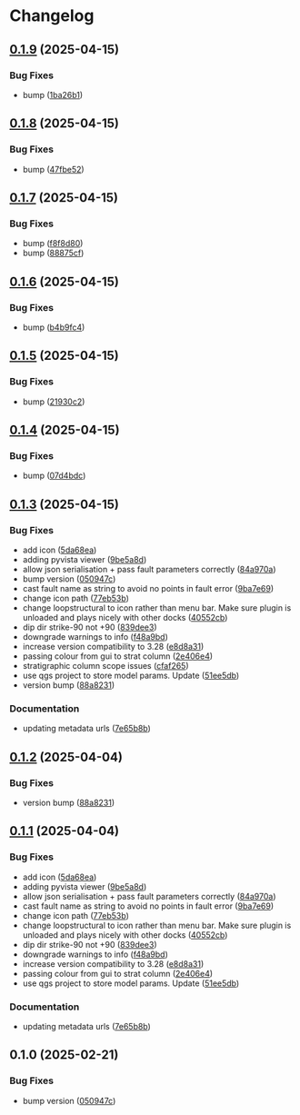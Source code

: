 # Changelog

## [0.1.9](https://github.com/lachlangrose/plugin_loopstructural/compare/v0.1.8...v0.1.9) (2025-04-15)


### Bug Fixes

* bump ([1ba26b1](https://github.com/lachlangrose/plugin_loopstructural/commit/1ba26b1ec47d8f2277cd11c484507755bdfc4818))

## [0.1.8](https://github.com/lachlangrose/plugin_loopstructural/compare/v0.1.7...v0.1.8) (2025-04-15)


### Bug Fixes

* bump ([47fbe52](https://github.com/lachlangrose/plugin_loopstructural/commit/47fbe528f07b82fdcc2a2b3f077e404bd3e6d4a4))

## [0.1.7](https://github.com/lachlangrose/plugin_loopstructural/compare/v0.1.6...v0.1.7) (2025-04-15)


### Bug Fixes

* bump ([f8f8d80](https://github.com/lachlangrose/plugin_loopstructural/commit/f8f8d80514484e6a1f57ee7109e35e4cb8533cd9))
* bump ([88875cf](https://github.com/lachlangrose/plugin_loopstructural/commit/88875cfab4bf855408dd0192c826e59bc3d22178))

## [0.1.6](https://github.com/lachlangrose/plugin_loopstructural/compare/v0.1.5...v0.1.6) (2025-04-15)


### Bug Fixes

* bump ([b4b9fc4](https://github.com/lachlangrose/plugin_loopstructural/commit/b4b9fc49bae261ce5bce1fb63d95fc807a469552))

## [0.1.5](https://github.com/lachlangrose/plugin_loopstructural/compare/v0.1.4...v0.1.5) (2025-04-15)


### Bug Fixes

* bump ([21930c2](https://github.com/lachlangrose/plugin_loopstructural/commit/21930c2281f616ab8efca4a58c969c7b46a995f1))

## [0.1.4](https://github.com/lachlangrose/plugin_loopstructural/compare/v0.1.3...v0.1.4) (2025-04-15)


### Bug Fixes

* bump ([07d4bdc](https://github.com/lachlangrose/plugin_loopstructural/commit/07d4bdc4256ee4cd0d64dc9ca434ae98818fba53))

## [0.1.3](https://github.com/lachlangrose/plugin_loopstructural/compare/v0.1.2...v0.1.3) (2025-04-15)


### Bug Fixes

* add icon ([5da68ea](https://github.com/lachlangrose/plugin_loopstructural/commit/5da68ea271ac8d3091c0936b2a30e8c3bbcb0100))
* adding pyvista viewer ([9be5a8d](https://github.com/lachlangrose/plugin_loopstructural/commit/9be5a8dedc985050f2e408aee638c7d4c006b432))
* allow json serialisation + pass fault parameters correctly ([84a970a](https://github.com/lachlangrose/plugin_loopstructural/commit/84a970a672704ff0e88ca7cc4e05c8a6a793ff59))
* bump version ([050947c](https://github.com/lachlangrose/plugin_loopstructural/commit/050947ca6468291ef40c947893215c6f7eb0becc))
* cast fault name as string to avoid no points in fault error ([9ba7e69](https://github.com/lachlangrose/plugin_loopstructural/commit/9ba7e690f6f155adf05f733f671858f1f07e0703))
* change icon path ([77eb53b](https://github.com/lachlangrose/plugin_loopstructural/commit/77eb53be95ffab87e67e2a93afa828f5443c073d))
* change loopstructural to icon rather than menu bar. Make sure plugin is unloaded and plays nicely with other docks ([40552cb](https://github.com/lachlangrose/plugin_loopstructural/commit/40552cb21a629488cde3e167eff7648d49620c55))
* dip dir strike-90 not +90 ([839dee3](https://github.com/lachlangrose/plugin_loopstructural/commit/839dee385b2984eb53469938620222ca5320f509))
* downgrade warnings to info ([f48a9bd](https://github.com/lachlangrose/plugin_loopstructural/commit/f48a9bd08e9cb81fc52444c8d6f9456261a15d6b))
* increase version compatibility to 3.28 ([e8d8a31](https://github.com/lachlangrose/plugin_loopstructural/commit/e8d8a3157943a44c7e4441d76894b9a85be53777))
* passing colour from gui to strat column ([2e406e4](https://github.com/lachlangrose/plugin_loopstructural/commit/2e406e4d34e6ac919b84cdb20a959036ea0d5d55))
* stratigraphic column scope issues ([cfaf265](https://github.com/lachlangrose/plugin_loopstructural/commit/cfaf265864fdd7b7a206270035e3895dae36e2be))
* use qgs project to store model params. Update ([51ee5db](https://github.com/lachlangrose/plugin_loopstructural/commit/51ee5db4e3640cadc421c4714ef58df7d38e7300))
* version bump ([88a8231](https://github.com/lachlangrose/plugin_loopstructural/commit/88a82314da6fbb6a5f5ad334bff4156a7b3872c7))


### Documentation

* updating metadata urls ([7e65b8b](https://github.com/lachlangrose/plugin_loopstructural/commit/7e65b8bb684f45d1657af59374c95cc2f135783e))

## [0.1.2](https://github.com/Loop3D/plugin_loopstructural/compare/v0.1.1...v0.1.2) (2025-04-04)


### Bug Fixes

* version bump ([88a8231](https://github.com/Loop3D/plugin_loopstructural/commit/88a82314da6fbb6a5f5ad334bff4156a7b3872c7))

## [0.1.1](https://github.com/Loop3D/plugin_loopstructural/compare/v0.1.0...v0.1.1) (2025-04-04)


### Bug Fixes

* add icon ([5da68ea](https://github.com/Loop3D/plugin_loopstructural/commit/5da68ea271ac8d3091c0936b2a30e8c3bbcb0100))
* adding pyvista viewer ([9be5a8d](https://github.com/Loop3D/plugin_loopstructural/commit/9be5a8dedc985050f2e408aee638c7d4c006b432))
* allow json serialisation + pass fault parameters correctly ([84a970a](https://github.com/Loop3D/plugin_loopstructural/commit/84a970a672704ff0e88ca7cc4e05c8a6a793ff59))
* cast fault name as string to avoid no points in fault error ([9ba7e69](https://github.com/Loop3D/plugin_loopstructural/commit/9ba7e690f6f155adf05f733f671858f1f07e0703))
* change icon path ([77eb53b](https://github.com/Loop3D/plugin_loopstructural/commit/77eb53be95ffab87e67e2a93afa828f5443c073d))
* change loopstructural to icon rather than menu bar. Make sure plugin is unloaded and plays nicely with other docks ([40552cb](https://github.com/Loop3D/plugin_loopstructural/commit/40552cb21a629488cde3e167eff7648d49620c55))
* dip dir strike-90 not +90 ([839dee3](https://github.com/Loop3D/plugin_loopstructural/commit/839dee385b2984eb53469938620222ca5320f509))
* downgrade warnings to info ([f48a9bd](https://github.com/Loop3D/plugin_loopstructural/commit/f48a9bd08e9cb81fc52444c8d6f9456261a15d6b))
* increase version compatibility to 3.28 ([e8d8a31](https://github.com/Loop3D/plugin_loopstructural/commit/e8d8a3157943a44c7e4441d76894b9a85be53777))
* passing colour from gui to strat column ([2e406e4](https://github.com/Loop3D/plugin_loopstructural/commit/2e406e4d34e6ac919b84cdb20a959036ea0d5d55))
* use qgs project to store model params. Update ([51ee5db](https://github.com/Loop3D/plugin_loopstructural/commit/51ee5db4e3640cadc421c4714ef58df7d38e7300))


### Documentation

* updating metadata urls ([7e65b8b](https://github.com/Loop3D/plugin_loopstructural/commit/7e65b8bb684f45d1657af59374c95cc2f135783e))

## 0.1.0 (2025-02-21)


### Bug Fixes

* bump version ([050947c](https://github.com/Loop3D/plugin_loopstructural/commit/050947ca6468291ef40c947893215c6f7eb0becc))
